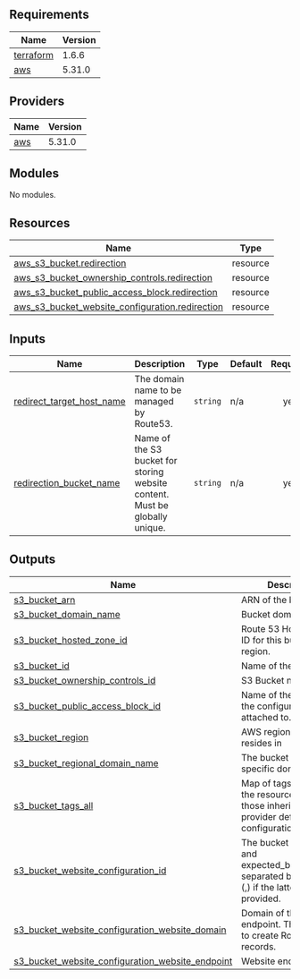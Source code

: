 <!-- BEGIN_TF_DOCS -->
## Requirements

| Name | Version |
|------|---------|
| <a name="requirement_terraform"></a> [terraform](#requirement\_terraform) | 1.6.6 |
| <a name="requirement_aws"></a> [aws](#requirement\_aws) | 5.31.0 |

## Providers

| Name | Version |
|------|---------|
| <a name="provider_aws"></a> [aws](#provider\_aws) | 5.31.0 |

## Modules

No modules.

## Resources

| Name | Type |
|------|------|
| [aws_s3_bucket.redirection](https://registry.terraform.io/providers/hashicorp/aws/5.31.0/docs/resources/s3_bucket) | resource |
| [aws_s3_bucket_ownership_controls.redirection](https://registry.terraform.io/providers/hashicorp/aws/5.31.0/docs/resources/s3_bucket_ownership_controls) | resource |
| [aws_s3_bucket_public_access_block.redirection](https://registry.terraform.io/providers/hashicorp/aws/5.31.0/docs/resources/s3_bucket_public_access_block) | resource |
| [aws_s3_bucket_website_configuration.redirection](https://registry.terraform.io/providers/hashicorp/aws/5.31.0/docs/resources/s3_bucket_website_configuration) | resource |

## Inputs

| Name | Description | Type | Default | Required |
|------|-------------|------|---------|:--------:|
| <a name="input_redirect_target_host_name"></a> [redirect\_target\_host\_name](#input\_redirect\_target\_host\_name) | The domain name to be managed by Route53. | `string` | n/a | yes |
| <a name="input_redirection_bucket_name"></a> [redirection\_bucket\_name](#input\_redirection\_bucket\_name) | Name of the S3 bucket for storing website content. Must be globally unique. | `string` | n/a | yes |

## Outputs

| Name | Description |
|------|-------------|
| <a name="output_s3_bucket_arn"></a> [s3\_bucket\_arn](#output\_s3\_bucket\_arn) | ARN of the bucket. |
| <a name="output_s3_bucket_domain_name"></a> [s3\_bucket\_domain\_name](#output\_s3\_bucket\_domain\_name) | Bucket domain name. |
| <a name="output_s3_bucket_hosted_zone_id"></a> [s3\_bucket\_hosted\_zone\_id](#output\_s3\_bucket\_hosted\_zone\_id) | Route 53 Hosted Zone ID for this bucket's region. |
| <a name="output_s3_bucket_id"></a> [s3\_bucket\_id](#output\_s3\_bucket\_id) | Name of the bucket. |
| <a name="output_s3_bucket_ownership_controls_id"></a> [s3\_bucket\_ownership\_controls\_id](#output\_s3\_bucket\_ownership\_controls\_id) | S3 Bucket name. |
| <a name="output_s3_bucket_public_access_block_id"></a> [s3\_bucket\_public\_access\_block\_id](#output\_s3\_bucket\_public\_access\_block\_id) | Name of the S3 bucket the configuration is attached to. |
| <a name="output_s3_bucket_region"></a> [s3\_bucket\_region](#output\_s3\_bucket\_region) | AWS region this bucket resides in |
| <a name="output_s3_bucket_regional_domain_name"></a> [s3\_bucket\_regional\_domain\_name](#output\_s3\_bucket\_regional\_domain\_name) | The bucket region-specific domain name. |
| <a name="output_s3_bucket_tags_all"></a> [s3\_bucket\_tags\_all](#output\_s3\_bucket\_tags\_all) | Map of tags assigned to the resource, including those inherited from the provider default\_tags configuration block. |
| <a name="output_s3_bucket_website_configuration_id"></a> [s3\_bucket\_website\_configuration\_id](#output\_s3\_bucket\_website\_configuration\_id) | The bucket or bucket and expected\_bucket\_owner separated by a comma (,) if the latter is provided. |
| <a name="output_s3_bucket_website_configuration_website_domain"></a> [s3\_bucket\_website\_configuration\_website\_domain](#output\_s3\_bucket\_website\_configuration\_website\_domain) | Domain of the website endpoint. This is used to create Route 53 alias records. |
| <a name="output_s3_bucket_website_configuration_website_endpoint"></a> [s3\_bucket\_website\_configuration\_website\_endpoint](#output\_s3\_bucket\_website\_configuration\_website\_endpoint) | Website endpoint. |
<!-- END_TF_DOCS -->